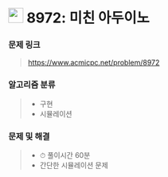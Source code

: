 # <img src="https://d2gd6pc034wcta.cloudfront.net/tier/12.svg" width="30">  8972: 미친 아두이노

### 문제 링크

> https://www.acmicpc.net/problem/8972



### 알고리즘 분류

>- 구현
>- 시뮬레이션



### 문제 및 해결

>- ⏱ 풀이시간 60분
>- 간단한 시뮬레이션 문제


